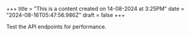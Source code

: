 +++
title = "This is a content created on 14-08-2024 at 3:25PM"
date = "2024-08-16T05:47:56.986Z"
draft = false
+++

  Test the API endpoints for performance.
        